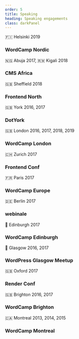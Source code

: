 ```yaml
---
order: 5
title: Speaking
heading: Speaking engagements
class: darkPanel
---
```

<div class="dates">🇫🇮 Helsinki 2019</div>
<h3 class="subtitle">WordCamp Nordic</h3>

<div class="dates">🇳🇬 Abuja 2017, 🇷🇼 Kigali 2018</div>
<h3 class="subtitle">CMS Africa</h3>

<div class="dates">🇬🇧 Sheffield 2018</div>
<h3 class="subtitle">Frontend North</h3>

<div class="dates">🇬🇧 York 2016, 2017</div>
<h3 class="subtitle">DotYork</h3>

<div class="dates">🇬🇧 London 2016, 2017, 2018, 2019</div>
<h3 class="subtitle">WordCamp London</h3>

<div class="dates">🇨🇭 Zurich 2017</div>
<h3 class="subtitle">Frontend Conf</h3>

<div class="dates">🇫🇷 Paris 2017</div>
<h3 class="subtitle">WordCamp Europe</h3>

<div class="dates">🇩🇪 Berlin 2017</div>
<h3 class="subtitle">webinale</h3>

<div class="dates">🏴󠁧󠁢󠁳󠁣󠁴󠁿 Edinburgh 2017</div>
<h3 class="subtitle">WordCamp Edinburgh</h3>


<div class="dates">🏴󠁧󠁢󠁳󠁣󠁴󠁿 Glasgow 2016, 2017</div>
<h3 class="subtitle">WordPress Glasgow Meetup</h3>

<div class="dates">🇬🇧 Oxford 2017</div>
<h3 class="subtitle">Render Conf</h3>

<div class="dates">🇬🇧 Brighton 2016, 2017</div>
<h3 class="subtitle">WordCamp Brighton</h3>

<div class="dates">🇨🇦 Montreal 2013, 2014, 2015</div>
<h3 class="subtitle">WordCamp Montreal</h3>
